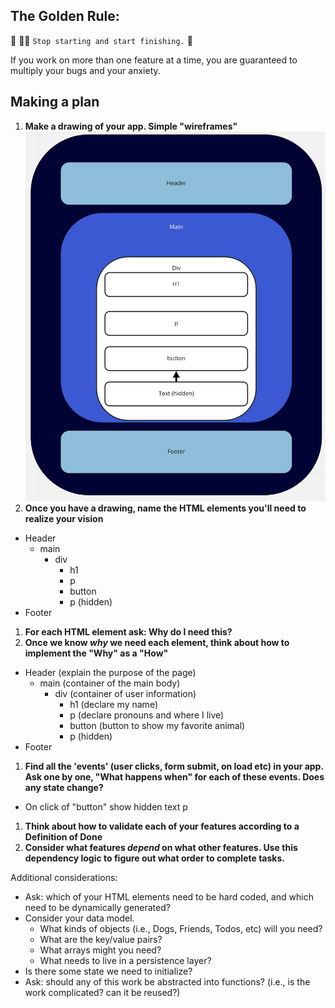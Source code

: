 ## The Golden Rule:

🦸 🦸‍♂️ `Stop starting and start finishing.` 🏁

If you work on more than one feature at a time, you are guaranteed to multiply your bugs and your anxiety.

## Making a plan

1. **Make a drawing of your app. Simple "wireframes"**
![wireframe](/assets/web-page-mockup.png)
1. **Once you have a drawing, name the HTML elements you'll need to realize your vision**
- Header
    - main
        - div
            - h1
            - p
            - button
            - p (hidden)
- Footer
1. **For each HTML element ask: Why do I need this?**
1. **Once we know _why_ we need each element, think about how to implement the "Why" as a "How"**
- Header (explain the purpose of the page)
    - main (container of the main body)
        - div (container of user information)
            - h1 (declare my name)
            - p (declare pronouns and where I live)
            - button (button to show my favorite animal)
            - p (hidden)
- Footer
1. **Find all the 'events' (user clicks, form submit, on load etc) in your app. Ask one by one, "What happens when" for each of these events. Does any state change?**
- On click of "button" show hidden text p
1. **Think about how to validate each of your features according to a Definition of Done**
1. **Consider what features _depend_ on what other features. Use this dependency logic to figure out what order to complete tasks.**

Additional considerations:

-   Ask: which of your HTML elements need to be hard coded, and which need to be dynamically generated?
-   Consider your data model.
    -   What kinds of objects (i.e., Dogs, Friends, Todos, etc) will you need?
    -   What are the key/value pairs?
    -   What arrays might you need?
    -   What needs to live in a persistence layer?
-   Is there some state we need to initialize?
-   Ask: should any of this work be abstracted into functions? (i.e., is the work complicated? can it be reused?)

